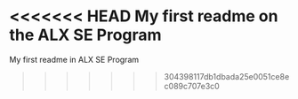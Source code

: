 <<<<<<< HEAD
My first readme on the ALX SE Program
=======
My first readme in ALX SE Program
>>>>>>> 304398117db1dbada25e0051ce8ec089c707e3c0
